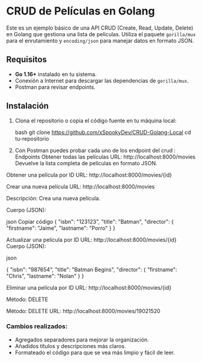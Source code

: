 # CRUD de Películas en Golang

Este es un ejemplo básico de una API CRUD (Create, Read, Update, Delete) en Golang que gestiona una lista de películas. Utiliza el paquete `gorilla/mux` para el enrutamiento y `encoding/json` para manejar datos en formato JSON.

## Requisitos

- **Go 1.16+** instalado en tu sistema.
- Conexión a Internet para descargar las dependencias de `gorilla/mux`.
- Postman para revisar endpoints.

## Instalación

1. Clona el repositorio o copia el código fuente en tu máquina local:

   bash
   git clone https://github.com/xSpookyDev/CRUD-Golang-Local
   cd tu-repositorio

2. Con Postman puedes probar cada uno de los endpoint del crud :
   Endpoints
  Obtener todas las películas
  URL: http://localhost:8000/movies
  Devuelve la lista completa de películas en formato JSON.


  Obtener una película por ID
  URL: http://localhost:8000/movies/{id}

  Crear una nueva película
  URL: http://localhost:8000/movies

 

  Descripción: Crea una nueva película.

  Cuerpo (JSON):

  json
  Copiar código
  {
    "isbn": "123123",
    "title": "Batman",
    "director": {
      "firstname": "Jaime",
      "lastname": "Porro"
    }
  }

  Actualizar una película por ID
  URL: http://localhost:8000/movies/{id}
  Cuerpo (JSON):

  json
 
  {
    "isbn": "987654",
    "title": "Batman Begins",
    "director": {
      "firstname": "Chris",
      "lastname": "Nolan"
    }
  }

  Eliminar una película por ID
  URL: http://localhost:8000/movies/{id}

  Método: DELETE





  Método: DELETE
  URL: http://localhost:8000/movies/19021520

  ### Cambios realizados:
- Agregados separadores para mejorar la organización.
- Añadidos títulos y descripciones más claros.
- Formateado el código para que se vea más limpio y fácil de leer.
